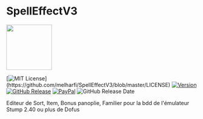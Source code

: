 # SpellEffectV3

<img src="SpellEffectV3/159.ico" width = "120">

[![MIT License](https://img.shields.io/apm/l/atomic-design-ui.svg?)](https://github.com/melharfi/SpellEffectV3/blob/master/LICENSE)
[![Version](https://badge.fury.io/gh/tterb%2FHyde.svg)](https://github.com/melharfi/SpellEffectV3)
[![GitHub Release](https://img.shields.io/github/v/release/melharfi/SpellEffectV3)](https://github.com/melharfi/SpellEffectV3/releases) 
[![PayPal](https://img.shields.io/badge/paypal-donate-yellow.svg)](https://www.paypal.com/cgi-bin/webscr?cmd=_s-xclick&hosted_button_id=VN92ND2CDMX92)
![GitHub Release Date](https://img.shields.io/github/release-date/melharfi/SpellEffectV3?color=Green)

Editeur de Sort, Item, Bonus panoplie, Familier pour la bdd de l'émulateur Stump 2.40 ou plus de Dofus
